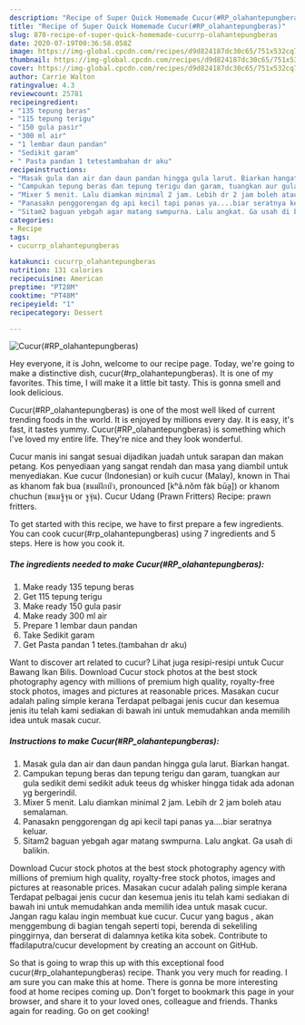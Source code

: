 ```yaml
---
description: "Recipe of Super Quick Homemade Cucur(#RP_olahantepungberas)"
title: "Recipe of Super Quick Homemade Cucur(#RP_olahantepungberas)"
slug: 870-recipe-of-super-quick-homemade-cucurrp-olahantepungberas
date: 2020-07-19T00:36:58.058Z
image: https://img-global.cpcdn.com/recipes/d9d824187dc30c65/751x532cq70/cucurrp_olahantepungberas-foto-resep-utama.jpg
thumbnail: https://img-global.cpcdn.com/recipes/d9d824187dc30c65/751x532cq70/cucurrp_olahantepungberas-foto-resep-utama.jpg
cover: https://img-global.cpcdn.com/recipes/d9d824187dc30c65/751x532cq70/cucurrp_olahantepungberas-foto-resep-utama.jpg
author: Carrie Walton
ratingvalue: 4.3
reviewcount: 25781
recipeingredient:
- "135 tepung beras"
- "115 tepung terigu"
- "150 gula pasir"
- "300 ml air"
- "1 lembar daun pandan"
- "Sedikit garam"
- " Pasta pandan 1 tetestambahan dr aku"
recipeinstructions:
- "Masak gula dan air dan daun pandan hingga gula larut. Biarkan hangat."
- "Campukan tepung beras dan tepung terigu dan garam, tuangkan aur gula sedikit demi sedikit aduk teeus dg whisker hingga tidak ada adonan yg bergerindil."
- "Mixer 5 menit. Lalu diamkan minimal 2 jam. Lebih dr 2 jam boleh atau semalaman."
- "Panasakn penggorengan dg api kecil tapi panas ya....biar seratnya keluar."
- "Sitam2 baguan yebgah agar matang swmpurna. Lalu angkat. Ga usah di balikin."
categories:
- Recipe
tags:
- cucurrp_olahantepungberas

katakunci: cucurrp_olahantepungberas 
nutrition: 131 calories
recipecuisine: American
preptime: "PT28M"
cooktime: "PT48M"
recipeyield: "1"
recipecategory: Dessert

---
```



![Cucur(#RP_olahantepungberas)](https://img-global.cpcdn.com/recipes/d9d824187dc30c65/751x532cq70/cucurrp_olahantepungberas-foto-resep-utama.jpg)

Hey everyone, it is John, welcome to our recipe page. Today, we're going to make a distinctive dish, cucur(#rp_olahantepungberas). It is one of my favorites. This time, I will make it a little bit tasty. This is gonna smell and look delicious.

Cucur(#RP_olahantepungberas) is one of the most well liked of current trending foods in the world. It is enjoyed by millions every day. It is easy, it's fast, it tastes yummy. Cucur(#RP_olahantepungberas) is something which I've loved my entire life. They're nice and they look wonderful.

Cucur manis ini sangat sesuai dijadikan juadah untuk sarapan dan makan petang. Kos penyediaan yang sangat rendah dan masa yang diambil untuk menyediakan. Kue cucur (Indonesian) or kuih cucur (Malay), known in Thai as khanom fak bua (ขนมฝักบัว, pronounced [kʰā.nǒm fàk būa̯]) or khanom chuchun (ขนมจู้จุน or จูจุ่น). Cucur Udang (Prawn Fritters) Recipe: prawn fritters.


To get started with this recipe, we have to first prepare a few ingredients. You can cook cucur(#rp_olahantepungberas) using 7 ingredients and 5 steps. Here is how you cook it.

<!--inarticleads1-->

##### The ingredients needed to make Cucur(#RP_olahantepungberas):

1. Make ready 135 tepung beras
1. Get 115 tepung terigu
1. Make ready 150 gula pasir
1. Make ready 300 ml air
1. Prepare 1 lembar daun pandan
1. Take Sedikit garam
1. Get  Pasta pandan 1 tetes.(tambahan dr aku)


Want to discover art related to cucur? Lihat juga resipi-resipi untuk Cucur Bawang Ikan Bilis. Download Cucur stock photos at the best stock photography agency with millions of premium high quality, royalty-free stock photos, images and pictures at reasonable prices. Masakan cucur adalah paling simple kerana Terdapat pelbagai jenis cucur dan kesemua jenis itu telah kami sediakan di bawah ini untuk memudahkan anda memilih idea untuk masak cucur. 

<!--inarticleads2-->

##### Instructions to make Cucur(#RP_olahantepungberas):

1. Masak gula dan air dan daun pandan hingga gula larut. Biarkan hangat.
1. Campukan tepung beras dan tepung terigu dan garam, tuangkan aur gula sedikit demi sedikit aduk teeus dg whisker hingga tidak ada adonan yg bergerindil.
1. Mixer 5 menit. Lalu diamkan minimal 2 jam. Lebih dr 2 jam boleh atau semalaman.
1. Panasakn penggorengan dg api kecil tapi panas ya....biar seratnya keluar.
1. Sitam2 baguan yebgah agar matang swmpurna. Lalu angkat. Ga usah di balikin.


Download Cucur stock photos at the best stock photography agency with millions of premium high quality, royalty-free stock photos, images and pictures at reasonable prices. Masakan cucur adalah paling simple kerana Terdapat pelbagai jenis cucur dan kesemua jenis itu telah kami sediakan di bawah ini untuk memudahkan anda memilih idea untuk masak cucur. Jangan ragu kalau ingin membuat kue cucur. Cucur yang bagus , akan menggembung di bagian tengah seperti topi, berenda di sekeliling pinggirnya, dan berserat di dalamnya ketika kita sobek. Contribute to ffadilaputra/cucur development by creating an account on GitHub. 

So that is going to wrap this up with this exceptional food cucur(#rp_olahantepungberas) recipe. Thank you very much for reading. I am sure you can make this at home. There is gonna be more interesting food at home recipes coming up. Don't forget to bookmark this page in your browser, and share it to your loved ones, colleague and friends. Thanks again for reading. Go on get cooking!
